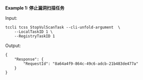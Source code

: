 **Example 1: 停止漏洞扫描任务**



Input: 

```
tccli tcss StopVulScanTask --cli-unfold-argument  \
    --LocalTaskID 1 \
    --RegistryTaskID 1
```

Output: 
```
{
    "Response": {
        "RequestId": "8a64a4f9-864c-49c6-adcb-21b483de477a"
    }
}
```


